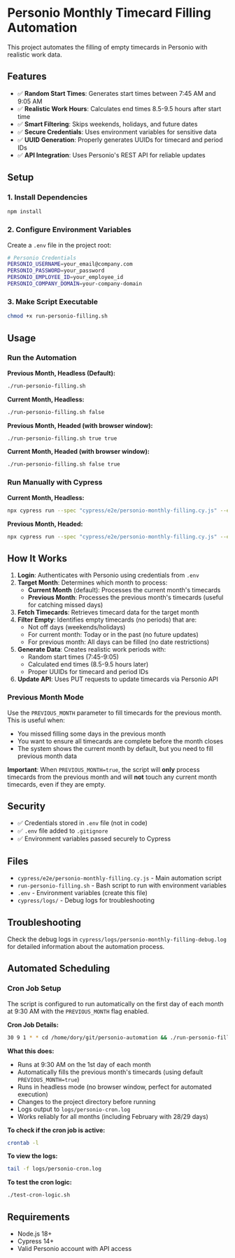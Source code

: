 # Personio Monthly Timecard Filling Automation

This project automates the filling of empty timecards in Personio with realistic work data.

## Features

- ✅ **Random Start Times**: Generates start times between 7:45 AM and 9:05 AM
- ✅ **Realistic Work Hours**: Calculates end times 8.5-9.5 hours after start time
- ✅ **Smart Filtering**: Skips weekends, holidays, and future dates
- ✅ **Secure Credentials**: Uses environment variables for sensitive data
- ✅ **UUID Generation**: Properly generates UUIDs for timecard and period IDs
- ✅ **API Integration**: Uses Personio's REST API for reliable updates

## Setup

### 1. Install Dependencies
```bash
npm install
```

### 2. Configure Environment Variables
Create a `.env` file in the project root:
```bash
# Personio Credentials
PERSONIO_USERNAME=your_email@company.com
PERSONIO_PASSWORD=your_password
PERSONIO_EMPLOYEE_ID=your_employee_id
PERSONIO_COMPANY_DOMAIN=your-company-domain
```

### 3. Make Script Executable
```bash
chmod +x run-personio-filling.sh
```

## Usage

### Run the Automation

**Previous Month, Headless (Default):**
```bash
./run-personio-filling.sh
```

**Current Month, Headless:**
```bash
./run-personio-filling.sh false
```

**Previous Month, Headed (with browser window):**
```bash
./run-personio-filling.sh true true
```

**Current Month, Headed (with browser window):**
```bash
./run-personio-filling.sh false true
```

### Run Manually with Cypress

**Current Month, Headless:**
```bash
npx cypress run --spec "cypress/e2e/personio-monthly-filling.cy.js" --env PREVIOUS_MONTH=false --headless
```

**Previous Month, Headed:**
```bash
npx cypress run --spec "cypress/e2e/personio-monthly-filling.cy.js" --env PREVIOUS_MONTH=true --headed
```

## How It Works

1. **Login**: Authenticates with Personio using credentials from `.env`
2. **Target Month**: Determines which month to process:
   - **Current Month** (default): Processes the current month's timecards
   - **Previous Month**: Processes the previous month's timecards (useful for catching missed days)
3. **Fetch Timecards**: Retrieves timecard data for the target month
4. **Filter Empty**: Identifies empty timecards (no periods) that are:
   - Not off days (weekends/holidays)
   - For current month: Today or in the past (no future updates)
   - For previous month: All days can be filled (no date restrictions)
5. **Generate Data**: Creates realistic work periods with:
   - Random start times (7:45-9:05)
   - Calculated end times (8.5-9.5 hours later)
   - Proper UUIDs for timecard and period IDs
6. **Update API**: Uses PUT requests to update timecards via Personio API

### Previous Month Mode
Use the `PREVIOUS_MONTH` parameter to fill timecards for the previous month. This is useful when:
- You missed filling some days in the previous month
- You want to ensure all timecards are complete before the month closes
- The system shows the current month by default, but you need to fill previous month data

**Important**: When `PREVIOUS_MONTH=true`, the script will **only** process timecards from the previous month and will **not** touch any current month timecards, even if they are empty.

## Security

- ✅ Credentials stored in `.env` file (not in code)
- ✅ `.env` file added to `.gitignore`
- ✅ Environment variables passed securely to Cypress

## Files

- `cypress/e2e/personio-monthly-filling.cy.js` - Main automation script
- `run-personio-filling.sh` - Bash script to run with environment variables
- `.env` - Environment variables (create this file)
- `cypress/logs/` - Debug logs for troubleshooting

## Troubleshooting

Check the debug logs in `cypress/logs/personio-monthly-filling-debug.log` for detailed information about the automation process.

## Automated Scheduling

### Cron Job Setup
The script is configured to run automatically on the first day of each month at 9:30 AM with the `PREVIOUS_MONTH` flag enabled.

**Cron Job Details:**
```bash
30 9 1 * * cd /home/dory/git/personio-automation && ./run-personio-filling.sh >> logs/personio-cron.log 2>&1
```

**What this does:**
- Runs at 9:30 AM on the 1st day of each month
- Automatically fills the previous month's timecards (using default `PREVIOUS_MONTH=true`)
- Runs in headless mode (no browser window, perfect for automated execution)
- Changes to the project directory before running
- Logs output to `logs/personio-cron.log`
- Works reliably for all months (including February with 28/29 days)

**To check if the cron job is active:**
```bash
crontab -l
```

**To view the logs:**
```bash
tail -f logs/personio-cron.log
```

**To test the cron logic:**
```bash
./test-cron-logic.sh
```

## Requirements

- Node.js 18+
- Cypress 14+
- Valid Personio account with API access 